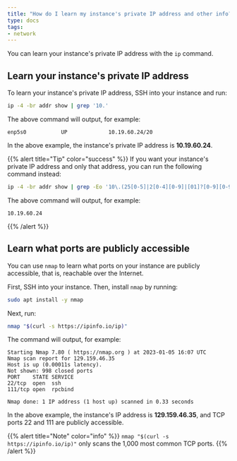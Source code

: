 ```yaml
---
title: "How do I learn my instance's private IP address and other info?"
type: docs
tags:
- network
---
```


You can learn your instance's private IP address with the `ip` command.

## Learn your instance's private IP address

<!-- The instructions, below, assume:
     - Instances are assigned only one private IP address.
     - Instance private IP addresses always begin with '10.'. -->

To learn your instance's private IP address, SSH into your instance and run:

```bash
ip -4 -br addr show | grep '10.'
```

The above command will output, for example:

```
enp5s0           UP             10.19.60.24/20
```

In the above example, the instance's private IP address is **10.19.60.24**.

{{% alert title="Tip" color="success" %}}
If you want your instance's private IP address and only that address, you can
run the following command instead:

```bash
ip -4 -br addr show | grep -Eo '10\.(25[0-5]|2[0-4][0-9]|[01]?[0-9][0-9]?)\.(25[0-5]|2[0-4][0-9]|[01]?[0-9][0-9]?)\.(25[0-5]|2[0-4][0-9]|[01]?[0-9][0-9]?)'
```

The above command will output, for example:

```
10.19.60.24
```
{{% /alert %}}

## Learn what ports are publicly accessible

You can use `nmap` to learn what ports on your instance are publicly
accessible, that is, reachable over the Internet.

First, SSH into your instance. Then, install `nmap` by running:

```bash
sudo apt install -y nmap
```

Next, run:

```bash
nmap "$(curl -s https://ipinfo.io/ip)"
```

The command will output, for example:

```
Starting Nmap 7.80 ( https://nmap.org ) at 2023-01-05 16:07 UTC
Nmap scan report for 129.159.46.35
Host is up (0.00011s latency).
Not shown: 998 closed ports
PORT    STATE SERVICE
22/tcp  open  ssh
111/tcp open  rpcbind

Nmap done: 1 IP address (1 host up) scanned in 0.33 seconds
```

In the above example, the instance's IP address is **129.159.46.35**, and TCP
ports 22 and 111 are publicly accessible.

{{% alert title="Note" color="info" %}}
`nmap "$(curl -s https://ipinfo.io/ip)"` only scans the 1,000 most common TCP
ports.
{{% /alert %}}
